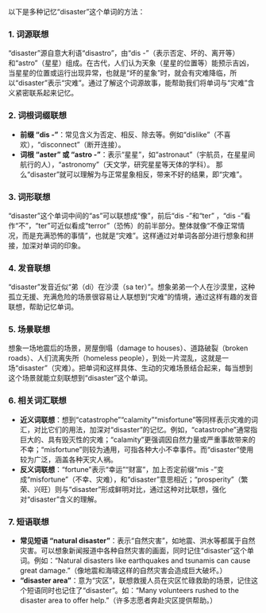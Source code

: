 以下是多种记忆“disaster”这个单词的方法：

### 1. 词源联想
“disaster”源自意大利语“disastro”，由“dis -”（表示否定、坏的、离开等）和“astro”（星星）组成。在古代，人们认为天象（星星的位置等）能预示吉凶，当星星的位置或运行出现异常，也就是“坏的星象”时，就会有灾难降临，所以“disaster”表示“灾难”。通过了解这个词源故事，能帮助我们将单词与“灾难”含义紧密联系起来记忆。

### 2. 词根词缀联想
 - **前缀 “dis -”**：常见含义为否定、相反、除去等。例如“dislike”（不喜欢），“disconnect”（断开连接）。
 - **词根 “aster” 或 “astro -”**：表示“星星”，如“astronaut”（宇航员，在星星间航行的人），“astronomy”（天文学，研究星星等天体的学科）。
  那么“disaster”就可以理解为与正常星象相反，带来不好的结果，即“灾难”。

### 3. 词形联想
“disaster”这个单词中间的“as”可以联想成“像”，前后“dis -”和“ter” ，“dis -”看作“不”，“ter”可近似看成“terror”（恐怖）的前半部分。整体就像“不像正常情况，而是充满恐怖的事情”，也就是“灾难”。这样通过对单词各部分进行想象和拼接，加深对单词的印象。

### 4. 发音联想
“disaster”发音近似“弟（di）在沙漠（sa ter）”。想象弟弟一个人在沙漠里，这种孤立无援、充满危险的场景很容易让人联想到“灾难”的情境，通过这样有趣的发音联想，帮助记忆单词。

### 5. 场景联想
想象一场地震后的场景，房屋倒塌（damage to houses）、道路破裂（broken roads）、人们流离失所（homeless people），到处一片混乱，这就是一场“disaster”（灾难）。把单词和这样具体、生动的灾难场景结合起来，每当想到这个场景就能立刻联想到“disaster”这个单词。

### 6. 相关词汇联想
 - **近义词联想**：想到“catastrophe”“calamity”“misfortune”等同样表示灾难的词汇，对比它们的用法，加深对“disaster”的记忆。例如，“catastrophe”通常指巨大的、具有毁灭性的灾难；“calamity”更强调因自然力量或严重事故带来的不幸；“misfortune”则较为通用，可指各种大小不幸事件。而“disaster”使用较为广泛，涵盖各种天灾人祸。
 - **反义词联想**：“fortune”表示“幸运”“财富”，加上否定前缀“mis -”变成“misfortune”（不幸、灾难），和“disaster”意思相近；“prosperity”（繁荣、兴旺）则与“disaster”形成鲜明对比，通过这种对比联想，强化对“disaster”含义的理解。

### 7. 短语联想
 - **常见短语 “natural disaster”**：表示“自然灾害”，如地震、洪水等都属于自然灾害。可以想象新闻报道中各种自然灾害的画面，同时记住“disaster”这个单词。例如：“Natural disasters like earthquakes and tsunamis can cause great damage.”（像地震和海啸这样的自然灾害会造成巨大破坏。）
 - **“disaster area”**：意为“灾区”，联想救援人员在灾区忙碌救助的场景，记住这个短语同时也记住了“disaster”。如：“Many volunteers rushed to the disaster area to offer help.”（许多志愿者奔赴灾区提供帮助。） 